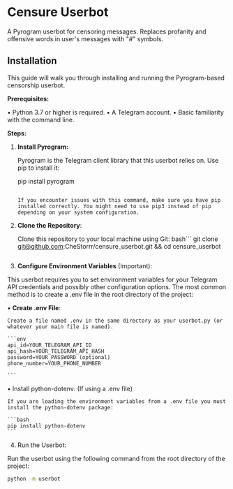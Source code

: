 # Censure Userbot 

A Pyrogram userbot for censoring messages. Replaces profanity and offensive words in user's messages with "#" symbols.

## Installation

This guide will walk you through installing and running the Pyrogram-based censorship userbot.

**Prerequisites:**

•   Python 3.7 or higher is required.
•   A Telegram account.
•   Basic familiarity with the command line.

**Steps:**

1.  **Install Pyrogram:**

    Pyrogram is the Telegram client library that this userbot relies on. Use pip to install it:

    pip install pyrogram
    ```

    If you encounter issues with this command, make sure you have pip installed correctly. You might need to use pip3 instead of pip depending on your system configuration.

2. **Clone the Repository**:

    Clone this repository to your local machine using Git:
    bash```
    git clone git@github.com:CheStorrr/censure_userbot.git && cd censure_userbot
    ```
 
3. **Configure Environment Variables** (Important):

  This userbot requires you to set environment variables for your Telegram API credentials and possibly other configuration options. The most common method is to create a .env file in the root directory of the project:

  •  **Create .env File**:

    Create a file named .env in the same directory as your userbot.py (or whatever your main file is named).

    ```env
    api_id=YOUR_TELEGRAM_API_ID
    api_hash=YOUR_TELEGRAM_API_HASH
    password=YOUR_PASSWORD (optional)
    phone_number=YOUR_PHONE_NUMBER 

    ```

 •  Install python-dotenv: (If using a .env file)

    If you are loading the environment variables from a .env file you must install the python-dotenv package:

    ```bash 
    pip install python-dotenv
    ```




4. Run the Userbot:

  Run the userbot using the following command from the root directory of the project:

  
```bash 
python -m userbot
```

